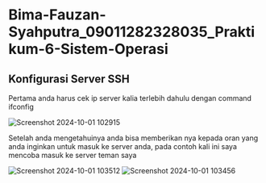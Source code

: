# Bima-Fauzan-Syahputra_09011282328035_Praktikum-6-Sistem-Operasi

## Konfigurasi Server SSH
Pertama anda harus cek ip server kalia terlebih dahulu dengan command ifconfig

![Screenshot 2024-10-01 102915](https://github.com/user-attachments/assets/4943d401-5d66-419b-8d2c-136afb7a1726)

Setelah anda mengetahuinya anda bisa memberikan nya kepada oran yang anda inginkan untuk masuk ke server anda,
pada contoh kali ini saya mencoba masuk ke server teman saya 

![Screenshot 2024-10-01 103512](https://github.com/user-attachments/assets/7d0ec223-7f82-4f42-9a8e-46624a863ed4)
![Screenshot 2024-10-01 103456](https://github.com/user-attachments/assets/375deae8-21fd-4ea6-86ad-ce40e6225cd6)
